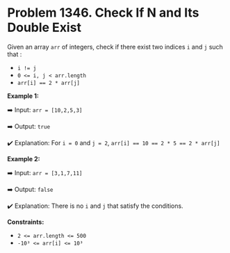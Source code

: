 # Problem 1346. Check If N and Its Double Exist

Given an array ```arr``` of integers, check if there exist two indices ```i``` and ```j``` such that :
- ```i != j```
- ```0 <= i, j < arr.length```
- ```arr[i] == 2 * arr[j]```
 
__Example 1:__

➡️ Input: ```arr = [10,2,5,3]```

➡️ Output: ```true```

✔️ Explanation: For ```i = 0``` and ```j = 2```, ```arr[i] == 10 == 2 * 5 == 2 * arr[j]```

__Example 2:__

➡️ Input: ```arr = [3,1,7,11]```

➡️ Output: ```false```

✔️ Explanation: There is no ```i``` and ```j``` that satisfy the conditions.
 
__Constraints:__

- ```2 <= arr.length <= 500```
- ```-10³ <= arr[i] <= 10³```
